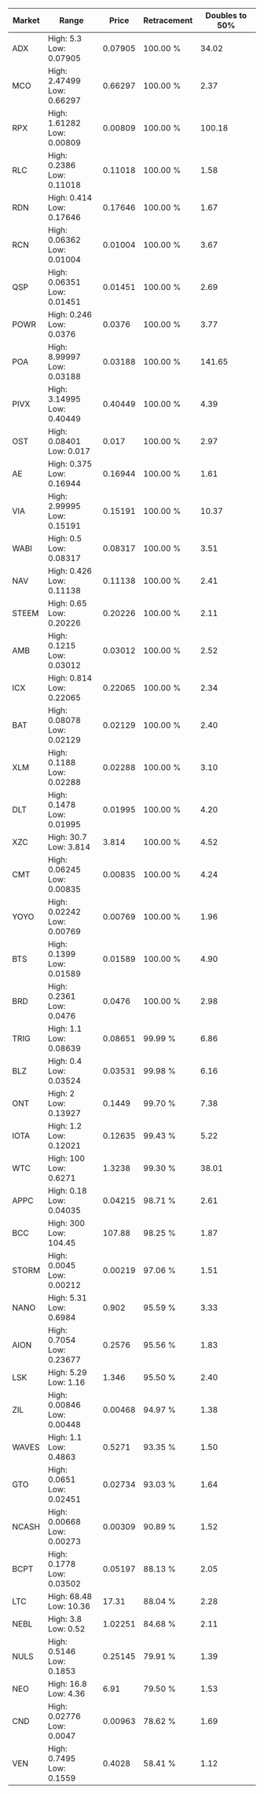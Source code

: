 | Market | Range | Price| Retracement | Doubles to 50% |
| --- | --- | --- | --- | --- |
| ADX | High: 5.3<br />Low: 0.07905 | 0.07905 | 100.00 % | 34.02 |
| MCO | High: 2.47499<br />Low: 0.66297 | 0.66297 | 100.00 % | 2.37 |
| RPX | High: 1.61282<br />Low: 0.00809 | 0.00809 | 100.00 % | 100.18 |
| RLC | High: 0.2386<br />Low: 0.11018 | 0.11018 | 100.00 % | 1.58 |
| RDN | High: 0.414<br />Low: 0.17646 | 0.17646 | 100.00 % | 1.67 |
| RCN | High: 0.06362<br />Low: 0.01004 | 0.01004 | 100.00 % | 3.67 |
| QSP | High: 0.06351<br />Low: 0.01451 | 0.01451 | 100.00 % | 2.69 |
| POWR | High: 0.246<br />Low: 0.0376 | 0.0376 | 100.00 % | 3.77 |
| POA | High: 8.99997<br />Low: 0.03188 | 0.03188 | 100.00 % | 141.65 |
| PIVX | High: 3.14995<br />Low: 0.40449 | 0.40449 | 100.00 % | 4.39 |
| OST | High: 0.08401<br />Low: 0.017 | 0.017 | 100.00 % | 2.97 |
| AE | High: 0.375<br />Low: 0.16944 | 0.16944 | 100.00 % | 1.61 |
| VIA | High: 2.99995<br />Low: 0.15191 | 0.15191 | 100.00 % | 10.37 |
| WABI | High: 0.5<br />Low: 0.08317 | 0.08317 | 100.00 % | 3.51 |
| NAV | High: 0.426<br />Low: 0.11138 | 0.11138 | 100.00 % | 2.41 |
| STEEM | High: 0.65<br />Low: 0.20226 | 0.20226 | 100.00 % | 2.11 |
| AMB | High: 0.1215<br />Low: 0.03012 | 0.03012 | 100.00 % | 2.52 |
| ICX | High: 0.814<br />Low: 0.22065 | 0.22065 | 100.00 % | 2.34 |
| BAT | High: 0.08078<br />Low: 0.02129 | 0.02129 | 100.00 % | 2.40 |
| XLM | High: 0.1188<br />Low: 0.02288 | 0.02288 | 100.00 % | 3.10 |
| DLT | High: 0.1478<br />Low: 0.01995 | 0.01995 | 100.00 % | 4.20 |
| XZC | High: 30.7<br />Low: 3.814 | 3.814 | 100.00 % | 4.52 |
| CMT | High: 0.06245<br />Low: 0.00835 | 0.00835 | 100.00 % | 4.24 |
| YOYO | High: 0.02242<br />Low: 0.00769 | 0.00769 | 100.00 % | 1.96 |
| BTS | High: 0.1399<br />Low: 0.01589 | 0.01589 | 100.00 % | 4.90 |
| BRD | High: 0.2361<br />Low: 0.0476 | 0.0476 | 100.00 % | 2.98 |
| TRIG | High: 1.1<br />Low: 0.08639 | 0.08651 | 99.99 % | 6.86 |
| BLZ | High: 0.4<br />Low: 0.03524 | 0.03531 | 99.98 % | 6.16 |
| ONT | High: 2<br />Low: 0.13927 | 0.1449 | 99.70 % | 7.38 |
| IOTA | High: 1.2<br />Low: 0.12021 | 0.12635 | 99.43 % | 5.22 |
| WTC | High: 100<br />Low: 0.6271 | 1.3238 | 99.30 % | 38.01 |
| APPC | High: 0.18<br />Low: 0.04035 | 0.04215 | 98.71 % | 2.61 |
| BCC | High: 300<br />Low: 104.45 | 107.88 | 98.25 % | 1.87 |
| STORM | High: 0.0045<br />Low: 0.00212 | 0.00219 | 97.06 % | 1.51 |
| NANO | High: 5.31<br />Low: 0.6984 | 0.902 | 95.59 % | 3.33 |
| AION | High: 0.7054<br />Low: 0.23677 | 0.2576 | 95.56 % | 1.83 |
| LSK | High: 5.29<br />Low: 1.16 | 1.346 | 95.50 % | 2.40 |
| ZIL | High: 0.00846<br />Low: 0.00448 | 0.00468 | 94.97 % | 1.38 |
| WAVES | High: 1.1<br />Low: 0.4863 | 0.5271 | 93.35 % | 1.50 |
| GTO | High: 0.0651<br />Low: 0.02451 | 0.02734 | 93.03 % | 1.64 |
| NCASH | High: 0.00668<br />Low: 0.00273 | 0.00309 | 90.89 % | 1.52 |
| BCPT | High: 0.1778<br />Low: 0.03502 | 0.05197 | 88.13 % | 2.05 |
| LTC | High: 68.48<br />Low: 10.36 | 17.31 | 88.04 % | 2.28 |
| NEBL | High: 3.8<br />Low: 0.52 | 1.02251 | 84.68 % | 2.11 |
| NULS | High: 0.5146<br />Low: 0.1853 | 0.25145 | 79.91 % | 1.39 |
| NEO | High: 16.8<br />Low: 4.36 | 6.91 | 79.50 % | 1.53 |
| CND | High: 0.02776<br />Low: 0.0047 | 0.00963 | 78.62 % | 1.69 |
| VEN | High: 0.7495<br />Low: 0.1559 | 0.4028 | 58.41 % | 1.12 |
